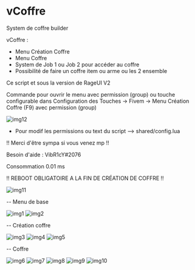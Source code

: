 # vCoffre
System de coffre builder 

vCoffre :
  - Menu Création Coffre
  - Menu Coffre 
  - System de Job 1 ou Job 2 pour accéder au coffre 
  - Possibilité de faire un coffre item ou arme ou les 2 ensemble
  
Ce script et sous la version de RageUI V2

Commande pour ouvrir le menu avec permission (group) ou touche configurable dans Configuration des Touches -> Fivem -> Menu Création Coffre (F9) avec permission (group)

![img12](https://user-images.githubusercontent.com/83341842/133889650-1c8c87e9-48a2-4885-822f-19e4d5df1049.PNG)


- Pour modif les permissions ou text du script --> shared/config.lua

!! Merci d'être sympa si vous venez mp !!

Besoin d'aide : VibR1cY#2076

Consommation 0.01 ms

!! REBOOT OBLIGATOIRE A LA FIN DE CRÉATION DE COFFRE !!

![img11](https://user-images.githubusercontent.com/83341842/133889429-0bbd2b2a-ae34-43d0-9f26-0358584c110c.PNG)

-- Menu de base 

![img1](https://user-images.githubusercontent.com/83341842/133889448-f204badb-18fa-4bd4-b878-822643001ef0.PNG)
![img2](https://user-images.githubusercontent.com/83341842/133889454-699c576c-9643-4d56-abf8-428c63b02b9d.PNG)

-- Création coffre

![img3](https://user-images.githubusercontent.com/83341842/133889476-3c9ac8c0-eced-4de0-a775-f6509c273b71.PNG)
![img4](https://user-images.githubusercontent.com/83341842/133889481-013be165-4f0c-4953-a808-e5b0fec3ac29.PNG)
![img5](https://user-images.githubusercontent.com/83341842/133889489-9dbbfa49-cb16-46c4-b721-dc6e153fe38f.PNG)

-- Coffre 

![img6](https://user-images.githubusercontent.com/83341842/133889507-ecfa7125-6e4b-493a-9b81-58f7e96e8df8.PNG)
![img7](https://user-images.githubusercontent.com/83341842/133889512-7a6d0539-36b6-48d8-8a3c-d69514a79d37.PNG)
![img8](https://user-images.githubusercontent.com/83341842/133889515-ad4f2bda-b730-4e6a-89ea-0fca92f8298b.PNG)
![img9](https://user-images.githubusercontent.com/83341842/133889519-b419b816-777c-4adc-a4ba-1e5004cb8f76.PNG)
![img10](https://user-images.githubusercontent.com/83341842/133889523-68e3f0e0-a3c2-43ca-ab0c-1029cf3bc537.PNG)
